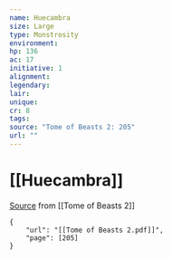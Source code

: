 ```yaml
---
name: Huecambra
size: Large
type: Monstrosity
environment: 
hp: 136
ac: 17
initiative: 1
alignment: 
legendary: 
lair: 
unique: 
cr: 8
tags: 
source: "Tome of Beasts 2: 205"
url: ""
---
```

# [[Huecambra]]

[Source](zotero://open-pdf/library/items/9UQIAB6R?page=205) from [[Tome of Beasts 2]]

```pdf
{
	"url": "[[Tome of Beasts 2.pdf]]",
	"page": [205]
}
```

